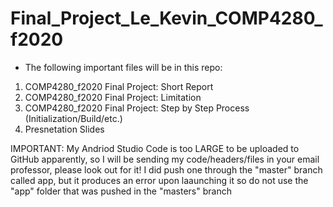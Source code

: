 # Final_Project_Le_Kevin_COMP4280_f2020
- The following important files will be in this repo: 

1. COMP4280_f2020 Final Project: Short Report
2. COMP4280_f2020 Final Project: Limitation 
3. COMP4280_f2020 Final Project: Step by Step Process (Initialization/Build/etc.)
4. Presnetation Slides 

IMPORTANT: My Andriod Studio Code is too LARGE to be uploaded to GitHub apparently, so I will be sending my code/headers/files in your email professor, please look out for it! I did push one through the "master" branch called app, but it produces an error upon laaunching it so do not use the "app" folder that was pushed in the "masters" branch
